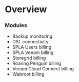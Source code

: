 # Overview

### Modules
- Backup monitoring
- DSL connectivity
- SPLA Users billing
- SPLA Veeam billing
- Storegrid billing
- Roaring Penguin billing
- Veeam Cloud Connect billing
- Webroot billing
